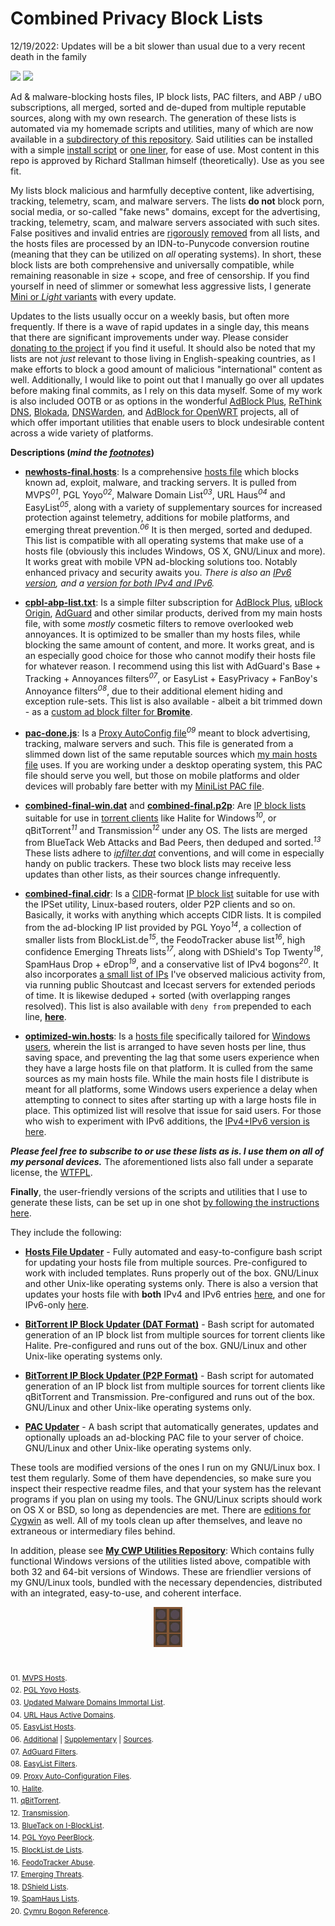 # Combined Privacy Block Lists  
12/19/2022: Updates will be a bit slower than usual due to a very recent death in the family  
<p align="left">
  <img src="https://i.imgur.com/tmiMGph.png">
  <img src="https://i.imgur.com/yZ6NnIW.png">
</p>

Ad & malware-blocking hosts files, IP block lists, PAC filters, and ABP / uBO subscriptions, all merged, sorted and de-duped from multiple reputable sources, along with my own research. The generation of these lists is automated via my homemade scripts and utilities, many of which are now available in a [subdirectory of this repository](https://github.com/bongochong/CombinedPrivacyBlockLists/tree/master/BLT). Said utilities can be installed with a simple [install script](https://github.com/bongochong/CombinedPrivacyBlockLists/blob/master/BLT/cpbl-installer.sh) or [one liner](https://github.com/bongochong/CombinedPrivacyBlockLists/blob/master/BLT/README.md), for ease of use. Most content in this repo is approved by Richard Stallman himself (theoretically). Use as you see fit.  

My lists block malicious and harmfully deceptive content, like advertising, tracking, telemetry, scam, and malware servers. The lists **do not** block porn, social media, or so-called "fake news" domains, except for the advertising, tracking, telemetry, scam, and malware servers associated with such sites. False positives and invalid entries are [rigorously](https://github.com/bongochong/CombinedPrivacyBlockLists/blob/master/NoFormatting/WhitelistedDomains.txt) [removed](https://github.com/bongochong/CombinedPrivacyBlockLists/blob/master/BLT/parsing/tld-filter.dat) from all lists, and the hosts files are processed by an IDN-to-Punycode conversion routine (meaning that they can be utilized on *all* operating systems). In short, these block lists are both comprehensive and universally compatible, while remaining reasonable in size + scope, and free of censorship. If you find yourself in need of slimmer or somewhat less aggressive lists, I generate [Mini or *Light* variants](https://github.com/bongochong/CombinedPrivacyBlockLists/tree/master/MiniLists) with every update.  

Updates to the lists usually occur on a weekly basis, but often more frequently. If there is a wave of rapid updates in a single day, this means that there are significant improvements under way. Please consider [donating to the project](https://github.com/bongochong/CombinedPrivacyBlockLists/blob/master/DONATE.md) if you find it useful. It should also be noted that my lists are not *just* relevant to those living in English-speaking countries, as I make efforts to block a good amount of malicious "international" content as well. Additionally, I would like to point out that I manually go over all updates before making final commits, as I rely on this data myself. Some of my work is also included OOTB or as options in the wonderful [AdBlock Plus](https://adblockplus.org/subscriptions#type_other), [ReThink DNS](https://rethinkdns.com/configure), [Blokada](https://community.blokada.org/tag/blocklist), [DNSWarden](https://dnswarden.com/customfilter.html), and [AdBlock for OpenWRT](https://github.com/openwrt/packages/tree/master/net/adblock/files) projects, all of which offer important utilities that enable users to block undesirable content across a wide variety of platforms.  

**Descriptions (*mind the [footnotes](#footnotes)*)**

- [**newhosts-final.hosts**](https://raw.githubusercontent.com/bongochong/CombinedPrivacyBlockLists/master/newhosts-final.hosts): Is a comprehensive <ins>hosts file</ins> which blocks known ad, exploit, malware, and tracking servers. It is pulled from MVPS<sup>*01*</sup>, PGL Yoyo<sup>*02*</sup>, Malware Domain List<sup>*03*</sup>, URL Haus<sup>*04*</sup> and EasyList<sup>*05*</sup>, along with a variety of supplementary sources for increased protection against telemetry, additions for mobile platforms, and emerging threat prevention.<sup>*06*</sup> It is then merged, sorted and deduped. This list is compatible with all operating systems that make use of a hosts file (obviously this includes Windows, OS X, GNU/Linux and more). It works great with mobile VPN ad-blocking solutions too. Notably enhanced privacy and security awaits you. _There is also an [IPv6 version](https://raw.githubusercontent.com/bongochong/CombinedPrivacyBlockLists/master/newhosts-final-IPv6.hosts), and a [version for both IPv4 and IPv6](https://raw.githubusercontent.com/bongochong/CombinedPrivacyBlockLists/master/newhosts-final-Dual.hosts)._

* [**cpbl-abp-list.txt**](https://raw.githubusercontent.com/bongochong/CombinedPrivacyBlockLists/master/cpbl-abp-list.txt): Is a simple filter subscription for <ins>AdBlock Plus</ins>, <ins>uBlock Origin</ins>, <ins>AdGuard</ins> and other similar products, derived from my main hosts file, with some *mostly* cosmetic filters to remove overlooked web annoyances. It is optimized to be smaller than my hosts files, while blocking the same amount of content, and more. It works great, and is an especially good choice for those who cannot modify their hosts file for whatever reason. I recommend using this list with AdGuard's Base + Tracking + Annoyances filters<sup>*07*</sup>, or EasyList + EasyPrivacy + FanBoy's Annoyance filters<sup>*08*</sup>, due to their additional element hiding and exception rule-sets. This list is also available - albeit a bit trimmed down - as a [custom ad block filter for **Bromite**](https://raw.githubusercontent.com/bongochong/CombinedPrivacyBlockLists/master/cpbl-bromite.dat).

+ [**pac-done.js**](https://raw.githubusercontent.com/bongochong/CombinedPrivacyBlockLists/master/pac-done.js): Is a <ins>Proxy AutoConfig file</ins><sup>*09*</sup> meant to block advertising, tracking, malware servers and such. This file is generated from a slimmed down list of the same reputable sources which [my main hosts file](https://raw.githubusercontent.com/bongochong/CombinedPrivacyBlockLists/master/newhosts-final.hosts) uses. If you are working under a desktop operating system, this PAC file should serve you well, but those on mobile platforms and older devices will probably fare better with my [MiniList PAC file](https://raw.githubusercontent.com/bongochong/CombinedPrivacyBlockLists/master/MiniLists/mini-pac-done.js).

- [**combined-final-win.dat**](https://raw.githubusercontent.com/bongochong/CombinedPrivacyBlockLists/master/combined-final-win.dat) and [**combined-final.p2p**](https://raw.githubusercontent.com/bongochong/CombinedPrivacyBlockLists/master/combined-final.p2p): Are <ins>IP block lists</ins> suitable for use in <ins>torrent clients</ins> like Halite for Windows<sup>*10*</sup>, or qBitTorrent<sup>*11*</sup> and Transmission<sup>*12*</sup> under any OS. The lists are merged from BlueTack Web Attacks and Bad Peers, then deduped and sorted.<sup>*13*</sup> These lists adhere to [*ipfilter.dat*](http://wiki.amule.org/wiki/Ipfilter.dat_file) conventions, and will come in especially handy on public trackers. These two block lists may receive less updates than other lists, as their sources change infrequently.

+ [**combined-final.cidr**](https://raw.githubusercontent.com/bongochong/CombinedPrivacyBlockLists/master/combined-final.cidr): Is a <ins>CIDR</ins>-format <ins>IP block list</ins> suitable for use with the IPSet utility, Linux-based routers, older P2P clients and so on. Basically, it works with anything which accepts CIDR lists. It is compiled from the ad-blocking IP list provided by PGL Yoyo<sup>*14*</sup>, a collection of smaller lists from BlockList.de<sup>*15*</sup>, the FeodoTracker abuse list<sup>*16*</sup>, high confidence Emerging Threats lists<sup>*17*</sup>, along with DShield's Top Twenty<sup>*18*</sup>, SpamHaus Drop + eDrop<sup>*19*</sup>, and a conservative list of IPv4 bogons<sup>*20*</sup>. It also incorporates [a small list of IPs](https://raw.githubusercontent.com/bongochong/CombinedPrivacyBlockLists/master/NoFormatting/personal-entries.cidr) I've observed malicious activity from, via running public Shoutcast and Icecast servers for extended periods of time. It is likewise deduped + sorted (with overlapping ranges resolved). This list is also available with `deny from` prepended to each line, [**here**](https://raw.githubusercontent.com/bongochong/CombinedPrivacyBlockLists/master/NoFormatting/combined-denied.cidr).

- [**optimized-win.hosts**](https://raw.githubusercontent.com/bongochong/CombinedPrivacyBlockLists/master/NoFormatting/optimized-win.hosts): Is a <ins>hosts file</ins> specifically tailored for <ins>Windows users</ins>, wherein the list is arranged to have seven hosts per line, thus saving space, and preventing the lag that some users experience when they have a large hosts file on that platform. It is culled from the same sources as my main hosts file. While the main hosts file I distribute is meant for all platforms, some Windows users experience a delay when attempting to connect to sites after starting up with a large hosts file in place. This optimized list will resolve that issue for said users. For those who wish to experiment with IPv6 additions, the [IPv4+IPv6 version is here](https://raw.githubusercontent.com/bongochong/CombinedPrivacyBlockLists/master/NoFormatting/optimized-win-Dual.hosts).  

***Please feel free to subscribe to or use these lists as is. I use them on all of my personal devices.*** The aforementioned lists also fall under a separate license, the [WTFPL](http://www.wtfpl.net/txt/copying/).

**Finally**, the user-friendly versions of the scripts and utilities that I use to generate these lists, can be set up in one shot [by following the instructions here](https://github.com/bongochong/CombinedPrivacyBlockLists/blob/master/BLT/README.md).  

They include the following:  
+ [**Hosts File Updater**](https://github.com/bongochong/CombinedPrivacyBlockLists/blob/master/BLT/update-hosts.sh) - Fully automated and easy-to-configure bash script for updating your hosts file from multiple sources. Pre-configured to work with included templates. Runs properly out of the box. GNU/Linux and other Unix-like operating systems only. There is also a version that updates your hosts file with **both** IPv4 and IPv6 entries [here](https://github.com/bongochong/CombinedPrivacyBlockLists/blob/master/BLT/update-hosts-dual.sh), and one for IPv6-only [here](https://github.com/bongochong/CombinedPrivacyBlockLists/blob/master/BLT/update-hosts-six.sh).

* [**BitTorrent IP Block Updater (DAT Format)**](https://github.com/bongochong/CombinedPrivacyBlockLists/blob/master/BLT/update-btdat.sh) - Bash script for automated generation of an IP block list from multiple sources for torrent clients like Halite. Pre-configured and runs out of the box. GNU/Linux and other Unix-like operating systems only.

- [**BitTorrent IP Block Updater (P2P Format)**](https://github.com/bongochong/CombinedPrivacyBlockLists/blob/master/BLT/update-btp2p.sh) - Bash script for automated generation of an IP block list from multiple sources for torrent clients like qBitTorrent and Transmission. Pre-configured and runs out of the box. GNU/Linux and other Unix-like operating systems only.

+ [**PAC Updater**](https://github.com/bongochong/CombinedPrivacyBlockLists/blob/master/BLT/update-pac.sh) - A bash script that automatically generates, updates and optionally uploads an ad-blocking PAC file to your server of choice. GNU/Linux and other Unix-like operating systems only.  

These tools are modified versions of the ones I run on my GNU/Linux box. I test them regularly. Some of them have dependencies, so make sure you inspect their respective readme files, and that your system has the relevant programs if you plan on using my tools. The GNU/Linux scripts should work on OS X or BSD, so long as dependencies are met. There are [editions for Cygwin](https://github.com/bongochong/CombinedPrivacyBlockLists/tree/master/BLT/Cygwin) as well. All of my tools clean up after themselves, and leave no extraneous or intermediary files behind.  

In addition, please see [**My CWP Utilities Repository**](https://github.com/bongochong/CWP-Utilities): Which contains fully functional Windows versions of the utilities listed above, compatible with both 32 and 64-bit versions of Windows. These are friendlier versions of my GNU/Linux tools, bundled with the necessary dependencies, distributed with an integrated, easy-to-use, and coherent interface.  

<p align="center"><img src="https://raw.githubusercontent.com/bongochong/CombinedPrivacyBlockLists/master/NoFormatting/Misc/CPBL-Clacks.gif" alt="GNU Terry Pratchett | Carpentry Get Truth | A.M.K."></p>

# <a name="footnotes"></a>

<sup>01. [MVPS Hosts](http://winhelp2002.mvps.org/). </sup> <br>
<sup>02. [PGL Yoyo Hosts](http://pgl.yoyo.org/adservers/). </sup> <br>
<sup>03. [Updated Malware Domains Immortal List](https://github.com/bongochong/CombinedPrivacyBlockLists/blob/master/NoFormatting/MD-ID-Fork.txt). </sup> <br>
<sup>04. [URL Haus Active Domains](https://malware-filter.gitlab.io/malware-filter/urlhaus-filter-hosts-online.txt). </sup> <br>
<sup>05. [EasyList Hosts](https://github.com/bongochong/CombinedPrivacyBlockLists/blob/master/ABP2Hosts/easylist_desktop-hosts.txt). </sup> <br>
<sup>06. [Additional](https://github.com/bongochong/CombinedPrivacyBlockLists/tree/master/ABP2Hosts) | [Supplementary](https://github.com/bongochong/CombinedPrivacyBlockLists/tree/master/NoFormatting) | [Sources](https://github.com/bongochong/CombinedPrivacyBlockLists/tree/master/WindowsTelemetryBlockSupplements). </sup> <br>
<sup>07. [AdGuard Filters](https://kb.adguard.com/en/general/adguard-ad-filters#filters). </sup> <br>
<sup>08. [EasyList Filters](https://easylist.to/). </sup> <br>
<sup>09. [Proxy Auto-Configuration Files](https://developer.mozilla.org/en-US/docs/Web/HTTP/Proxy_servers_and_tunneling/Proxy_Auto-Configuration_PAC_file). </sup> <br>
<sup>10. [Halite](https://www.fosshub.com/Halite.html). </sup> <br>
<sup>11. [qBitTorrent](https://www.qbittorrent.org/). </sup> <br>
<sup>12. [Transmission](https://transmissionbt.com/). </sup> <br>
<sup>13. [BlueTack on I-BlockList](https://www.iblocklist.com/lists). </sup> <br>
<sup>14. [PGL Yoyo PeerBlock](https://pgl.yoyo.org/adservers/iplist.php?ipformat=peerblock&showintro=0&mimetype=plaintext). </sup> <br>
<sup>15. [BlockList.de Lists](https://www.blocklist.de). </sup> <br>
<sup>16. [FeodoTracker Abuse](https://feodotracker.abuse.ch). </sup> <br>
<sup>17. [Emerging Threats](https://www.proofpoint.com/us). </sup> <br>
<sup>18. [DShield Lists](https://dshield.org/). </sup> <br>
<sup>19. [SpamHaus Lists](https://www.spamhaus.org/drop/). </sup> <br>
<sup>20. [Cymru Bogon Reference](https://team-cymru.com/community-services/bogon-reference/). </sup> <br>
